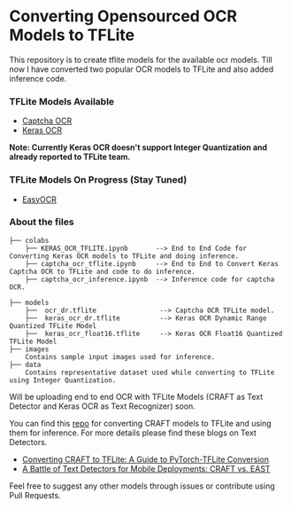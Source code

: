# Converting Opensourced OCR Models to TFLite

This repository is to create tflite models for the available ocr models. Till now I have converted two popular OCR models to TFLite and also added inference code.

### TFLite Models Available

- [Captcha OCR](https://keras.io/examples/vision/captcha_ocr/)
- [Keras OCR](https://github.com/faustomorales/keras-ocr)

**Note: Currently Keras OCR doesn't support Integer Quantization and already reported to TFLite team.**

### TFLite Models On Progress (Stay Tuned)

- [EasyOCR](https://github.com/JaidedAI/EasyOCR)

### About the files
 ```
 ├── colabs
     ├── KERAS_OCR_TFLITE.ipynb       --> End to End Code for Converting Keras OCR models to TFLite and doing inference.
     ├── captcha_ocr_tflite.ipynb     --> End to End to Convert Keras Captcha OCR to TFLite and code to do inference.
     ├── captcha_ocr_inference.ipynb  --> Inference code for captcha OCR.

 ├── models
     ├──  ocr_dr.tflite                --> Captcha OCR TFLite model.
     ├──  keras_ocr_dr.tflite          --> Keras OCR Dynamic Range Quantized TFLite Model
     ├──  keras_ocr_float16.tflite     --> Keras OCR Float16 Quantized TFLite Model
 ├── images
     Contains sample input images used for inference.
 ├── data
     Contains representative dataset used while converting to TFLite using Integer Quantization.
 ```

Will be uploading end to end OCR with TFLite Models (CRAFT as Text Detector and Keras OCR as Text Recognizer) soon.

You can find this [repo](https://github.com/tulasiram58827/craft_tflite) for converting CRAFT models to TFLite and using them for inference. For more details please find these blogs on Text Detectors.

- [Converting CRAFT to TFLite: A Guide to PyTorch-TFLite Conversion](https://tulasi.dev/craft-in-tflite)
- [A Battle of Text Detectors for Mobile Deployments: CRAFT vs. EAST](https://sayak.dev/optimizing-text-detectors/)


Feel free to suggest any other models through issues or contribute using Pull Requests.
